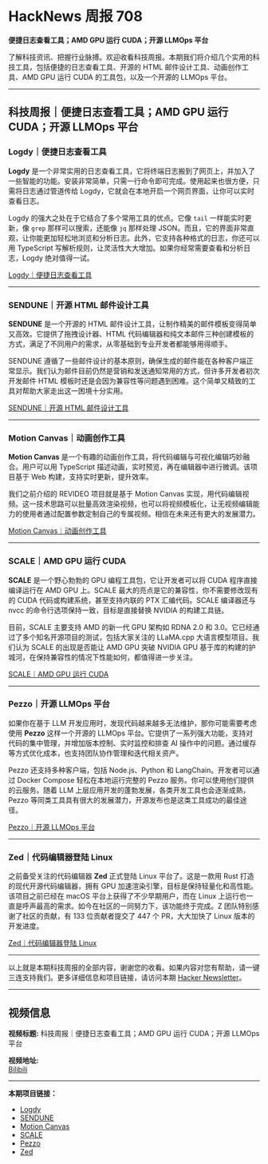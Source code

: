 # HackNews 周报 708

**便捷日志查看工具；AMD GPU 运行 CUDA；开源 LLMOps 平台**

了解科技资讯、把握行业脉搏。欢迎收看科技周报。本期我们将介绍几个实用的科技工具，包括便捷的日志查看工具、开源的 HTML 邮件设计工具、动画创作工具、AMD GPU 运行 CUDA 的工具包，以及一个开源的 LLMOps 平台。

---

## 科技周报｜便捷日志查看工具；AMD GPU 运行 CUDA；开源 LLMOps 平台

### Logdy｜便捷日志查看工具

**Logdy** 是一个非常实用的日志查看工具，它将终端日志搬到了网页上，并加入了一些智能的功能。安装非常简单，只需一行命令即可完成。使用起来也很方便，只需将日志通过管道传给 Logdy，它就会在本地开启一个网页界面，让你可以实时查看日志。

Logdy 的强大之处在于它结合了多个常用工具的优点。它像 `tail` 一样能实时更新，像 `grep` 那样可以搜索，还能像 `jq` 那样处理 JSON。而且，它的界面非常直观，让你能更加轻松地浏览和分析日志。此外，它支持各种格式的日志，你还可以用 TypeScript 写解析规则，让灵活性大大增加。如果你经常需要查看和分析日志，Logdy 绝对值得一试。

[Logdy｜便捷日志查看工具](https://logdy.dev/)

---

### SENDUNE｜开源 HTML 邮件设计工具

**SENDUNE** 是一个开源的 HTML 邮件设计工具，让制作精美的邮件模板变得简单又高效。它提供了拖拽设计器、HTML 代码编辑器和纯文本邮件三种创建模板的方式，满足了不同用户的需求，从零基础到专业开发者都能够用得顺手。

SENDUNE 遵循了一些邮件设计的基本原则，确保生成的邮件能在各种客户端正常显示。我们认为邮件目前仍然是营销和发送通知常用的方式，但许多开发者初次开发邮件 HTML 模板时还是会因为兼容性等问题遇到困难。这个简单又精致的工具对帮助大家走出这一困境十分实用。

[SENDUNE｜开源 HTML 邮件设计工具](https://github.com/SendWithSES/Drag-and-Drop-Email-Designer)

---

### Motion Canvas｜动画创作工具

**Motion Canvas** 是一个有趣的动画创作工具，将代码编辑与可视化编辑巧妙融合。用户可以用 TypeScript 描述动画，实时预览，再在编辑器中进行微调。该项目基于 Web 构建，支持实时更新，提升效率。

我们之前介绍的 REVIDEO 项目就是基于 Motion Canvas 实现，用代码编辑视频。这一技术思路可以批量高效渲染视频，也可以将视频模板化，让无视频编辑能力的使用者通过配置参数定制自己的专属视频。相信在未来还有更大的发展潜力。

[Motion Canvas｜动画创作工具](https://motioncanvas.io/)

---

### SCALE｜AMD GPU 运行 CUDA

**SCALE** 是一个野心勃勃的 GPU 编程工具包，它让开发者可以将 CUDA 程序直接编译运行在 AMD GPU 上。SCALE 最大的亮点是它的兼容性，你不需要修改现有的 CUDA 代码或构建系统，甚至支持内联的 PTX 汇编代码。SCALE 编译器还与 nvcc 的命令行选项保持一致，目标是直接替换 NVIDIA 的构建工具链。

目前，SCALE 主要支持 AMD 的新一代 GPU 架构如 RDNA 2.0 和 3.0。它已经通过了多个知名开源项目的测试，包括大家关注的 LLaMA.cpp 大语言模型项目。我们认为 SCALE 的出现是否能让 AMD GPU 突破 NVIDIA GPU 基于库的构建的护城河，在保持兼容性的情况下性能如何，都值得进一步关注。

[SCALE｜AMD GPU 运行 CUDA](https://docs.scale-lang.com/)

---

### Pezzo｜开源 LLMOps 平台

如果你在基于 LLM 开发应用时，发现代码越来越多无法维护，那你可能需要考虑使用 **Pezzo** 这样一个开源的 LLMOps 平台。它提供了一系列强大功能，支持对代码的集中管理，并增加版本控制、实时监控和排查 AI 操作中的问题。通过缓存等方式优化成本，也支持团队协作管理和迭代相关资产。

Pezzo 还支持多种客户端，包括 Node.js、Python 和 LangChain。开发者可以通过 Docker Compose 轻松在本地运行完整的 Pezzo 服务。你可以使用他们提供的云服务。随着 LLM 上层应用开发的蓬勃发展，各类开发工具也会逐渐成熟，Pezzo 等同类工具具有很大的发展潜力，开源发布也是这类工具成功的最佳途径。

[Pezzo｜开源 LLMOps 平台](https://github.com/pezzolabs/pezzo)

---

### Zed｜代码编辑器登陆 Linux

之前备受关注的代码编辑器 **Zed** 正式登陆 Linux 平台了。这是一款用 Rust 打造的现代开源代码编辑器，拥有 GPU 加速渲染引擎，目标是保持轻量化和高性能。该项目之前已经在 macOS 平台上获得了不少早期用户，而在 Linux 上运行也一直是呼声最高的需求。如今在社区的一同努力下，该功能终于完成。Z 团队特别感谢了社区的贡献，有 133 位贡献者提交了 447 个 PR，大大加快了 Linux 版本的开发进度。

[Zed｜代码编辑器登陆 Linux](https://zed.dev/blog/zed-on-linux)

---

以上就是本期科技周报的全部内容，谢谢您的收看。如果内容对您有帮助，请一键三连支持我们。更多详细信息和项目链接，请访问本期 [Hacker Newsletter](https://www.hackernewsletter.com)。

---

## 视频信息

**视频标题:** 科技周报｜便捷日志查看工具；AMD GPU 运行 CUDA；开源 LLMOps 平台

**视频地址:**  
[Bilibili](https://www.bilibili.com/video/BV1Wz421B7cB)

---

**本期项目链接：**

- [Logdy](https://logdy.dev/)
- [SENDUNE](https://github.com/SendWithSES/Drag-and-Drop-Email-Designer)
- [Motion Canvas](https://motioncanvas.io/)
- [SCALE](https://docs.scale-lang.com/)
- [Pezzo](https://github.com/pezzolabs/pezzo)
- [Zed](https://zed.dev/blog/zed-on-linux)
